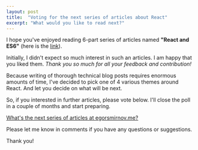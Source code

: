 ```yaml
---
layout: post
title:  "Voting for the next series of articles about React"
excerpt: "What would you like to read next?"
---
```


I hope you've enjoyed reading 6-part series of articles named **"React and ES6"** (here is the
[link](http://egorsmirnov.me/2016/06/18/react-and-es2015-updated.html)). 

Initially, I didn't expect so much interest in such an articles. I am happy that you liked them.
*Thank you so much for all your feedback and contribution!*

Because writing of thorough technical blog posts requires enormous amounts of time,
I've decided to pick one of 4 various themes around React. And let you decide on what will be next.

So, if you interested in further articles, please vote below. I'll close the poll in a couple of months and start preparing.

<script type="text/javascript" charset="utf-8" src="http://static.polldaddy.com/p/9449446.js"></script>
<noscript><a href="http://polldaddy.com/poll/9449446/">What's the next series of articles at egorsmirnov.me?</a></noscript>

Please let me know in comments if you have any questions or suggestions.

Thank you!